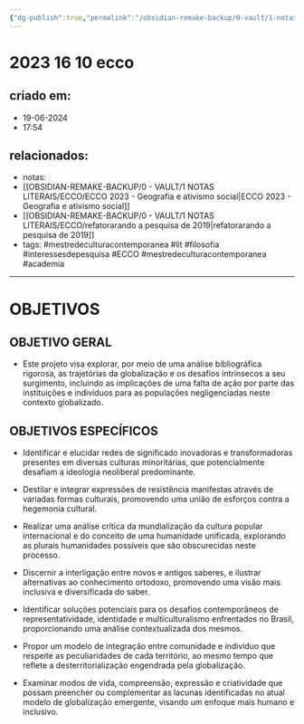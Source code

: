 ```yaml
---
{"dg-publish":true,"permalink":"/obsidian-remake-backup/0-vault/1-notas-literais/ecco/este-projeto-visa-explorar-as-trajetorias-da-globalizacao-e-os-desafios-intrinsecos-a-seu-surgimento/","tags":["mestredeculturacontemporanea","lit","filosofia","interessesdepesquisa","ECCO","academia"],"dgHomeLink":true,"dgShowLocalGraph":true,"dgShowFileTree":true,"dgEnableSearch":true,"noteIcon":""}
---
```


# 2023 16 10 ecco

## criado em: 
- 19-06-2024
- 17:54
## relacionados:
- notas:
- [[OBSIDIAN-REMAKE-BACKUP/0 - VAULT/1 NOTAS LITERAIS/ECCO/ECCO 2023 - Geografia e ativismo social\|ECCO 2023 - Geografia e ativismo social]]
- [[OBSIDIAN-REMAKE-BACKUP/0 - VAULT/1 NOTAS LITERAIS/ECCO/refatorarando a pesquisa de 2019\|refatorarando a pesquisa de 2019]]
- tags: #mestredeculturacontemporanea #lit #filosofia #interessesdepesquisa #ECCO #mestredeculturacontemporanea #academia
---

# OBJETIVOS
## **OBJETIVO GERAL**

- Este projeto visa explorar, por meio de uma análise bibliográfica rigorosa, as trajetórias da globalização e os desafios intrínsecos a seu surgimento, incluindo as implicações de uma falta de ação por parte das instituições e indivíduos para as populações negligenciadas neste contexto globalizado.

## **OBJETIVOS ESPECÍFICOS**

- Identificar e elucidar redes de significado inovadoras e transformadoras presentes em diversas culturas minoritárias, que potencialmente desafiam a ideologia neoliberal predominante.

- Destilar e integrar expressões de resistência manifestas através de variadas formas culturais, promovendo uma união de esforços contra a hegemonia cultural.

- Realizar uma análise crítica da mundialização da cultura popular internacional e do conceito de uma humanidade unificada, explorando as plurais humanidades possíveis que são obscurecidas neste processo.

- Discernir a interligação entre novos e antigos saberes, e ilustrar alternativas ao conhecimento ortodoxo, promovendo uma visão mais inclusiva e diversificada do saber.

- Identificar soluções potenciais para os desafios contemporâneos de representatividade, identidade e multiculturalismo enfrentados no Brasil, proporcionando uma análise contextualizada dos mesmos.

- Propor um modelo de integração entre comunidade e indivíduo que respeite as peculiaridades de cada território, ao mesmo tempo que reflete a desterritorialização engendrada pela globalização.

- Examinar modos de vida, compreensão, expressão e criatividade que possam preencher ou complementar as lacunas identificadas no atual modelo de globalização emergente, visando um enfoque mais humano e inclusivo.
